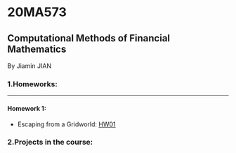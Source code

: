 # 20MA573
## Computational Methods of Financial Mathematics

By Jiamin JIAN

### 1.Homeworks:

____

#### Homework 1:

- Escaping from a Gridworld: [HW01](https://github.com/JiaminJIAN/20MA573/blob/master/src/HW1.ipynb)

### 2.Projects in the course:
